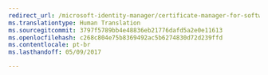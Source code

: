 ```yaml
---
redirect_url: /microsoft-identity-manager/certificate-manager-for-software-certificates
ms.translationtype: Human Translation
ms.sourcegitcommit: 3797f5789bb4e48836eb21776dafd5a2e0e11613
ms.openlocfilehash: c268c804e75b8369492ac5b6274830d72d239ffd
ms.contentlocale: pt-br
ms.lasthandoff: 05/09/2017

---
```


